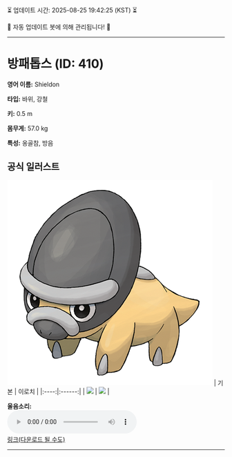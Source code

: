 
⏳ 업데이트 시간: 2025-08-25 19:42:25 (KST) ⏳

🤖 자동 업데이트 봇에 의해 관리됩니다! 🤖

---

# 방패톱스 (ID: 410)
**영어 이름:** Shieldon

**타입:** 바위, 강철

**키:** 0.5 m

**몸무게:** 57.0 kg

**특성:** 옹골참, 방음

## 공식 일러스트
![](https://raw.githubusercontent.com/PokeAPI/sprites/master/sprites/pokemon/other/official-artwork/410.png)
| 기본 | 이로치 |
|:----:|:------:|
| <img src="http://play.pokemonshowdown.com/sprites/ani/shieldon.gif" width="200"> | <img src="http://play.pokemonshowdown.com/sprites/ani-shiny/shieldon.gif" width="200"> |

**울음소리:**<br><audio controls src="https://raw.githubusercontent.com/PokeAPI/cries/main/cries/pokemon/latest/410.ogg"></audio><br> [링크(다운로드 될 수도)](https://raw.githubusercontent.com/PokeAPI/cries/main/cries/pokemon/latest/410.ogg)


---
